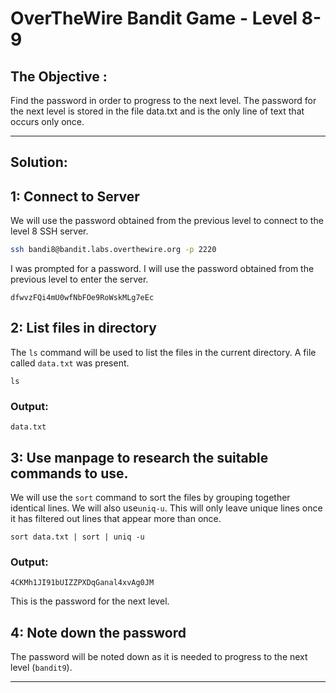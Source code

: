# OverTheWire Bandit Game - Level 8-9

## The Objective :
Find the password in order to progress to the next level. The password for the next level is stored in the file data.txt and is the only line of text that occurs only once.

---

## Solution:

## 1: Connect to Server
We will use the password obtained from the previous level to connect to the level 8 SSH server.

```bash
ssh bandi8@bandit.labs.overthewire.org -p 2220
```

I was prompted for a password. I will use the password obtained from the previous level to enter the server.

```
dfwvzFQi4mU0wfNbFOe9RoWskMLg7eEc
```

## 2: List files in directory
The `ls` command will be used to list the files in the current directory. A file called `data.txt` was present.

```
ls
```

### Output:
```
data.txt
```

## 3: Use manpage to research the suitable commands to use.
We will use the `sort` command to sort the files by grouping together identical lines. We will also use`uniq-u`. This will only leave unique lines once it has filtered out lines that appear more than once.

```
sort data.txt | sort | uniq -u
```

### Output: 
```
4CKMh1JI91bUIZZPXDqGanal4xvAg0JM
```
This is the password for the next level.

## 4: Note down the password 
The password will be noted down as it is needed to progress to the next level (`bandit9`).

---
